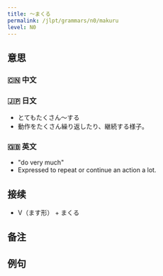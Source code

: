```yaml
---
title: 〜まくる
permalink: /jlpt/grammars/n0/makuru
level: N0
---
```


## 意思

### 🇨🇳 中文


### 🇯🇵 日文

- とてもたくさん～する
- 動作をたくさん繰り返したり、継続する様子。

### 🇬🇧 英文

- "do very much"
- Expressed to repeat or continue an action a lot.

## 接续

- V（ます形） \+ まくる

## 备注


## 例句

